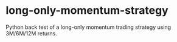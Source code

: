 # long-only-momentum-strategy
Python back test of a long-only momentum trading strategy using 3M/6M/12M returns.
